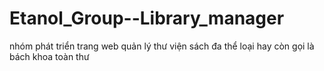 # Etanol_Group--Library_manager

nhóm phát triển trang web quản lý thư viện sách đa thể loại 
hay còn gọi là bách khoa toàn thư
